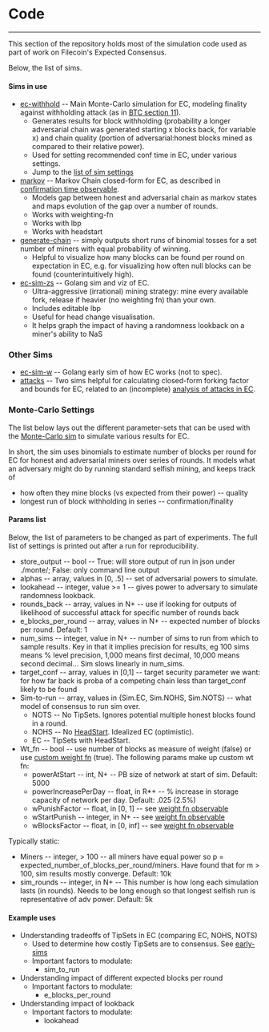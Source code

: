 # Code

---

This section of the repository holds most of the simulation code used as part of work on Filecoin's Expected Consensus. 

Below, the list of sims.

#### Sims in use

- [ec-withhold](./other-sims/ec_withhold.py) -- Main Monte-Carlo simulation for EC, modeling finality against withholding attack (as in [BTC section 11](https://bitcoin.org/bitcoin.pdf)).
  - Generates results for block withholding (probability a longer adversarial chain was generated starting x blocks back, for variable x) and chain quality (portion of adversarial:honest blocks mined as compared to their relative power).
  - Used for setting recommended conf time in EC, under various settings.
  - Jump to the [list of sim settings](#monte-carlo-settings)
- [markov](./other-sims/ec-markov.py) -- Markov Chain closed-form for EC, as described in [confirmation time observable](https://observablehq.com/d/432bc3aeac0ca166).
  - Models gap between honest and adversarial chain as markov states and maps evolution of the gap over a number of rounds.
  - Works with weighting-fn
  - Works with lbp
  - Works with headstart
- [generate-chain](./other-sims/generate-chain.py) -- simply outputs short runs of binomial tosses for a set number of miners with equal probability of winning.
  - Helpful to visualize how many blocks can be found per round on expectation in EC, e.g. for visualizing how often null blocks can be found (counterintuitively high).
- [ec-sim-zs](./ec-sim-zs/) -- Golang sim and viz of EC.
  - Ultra-aggressive (irrational) mining strategy: mine every available fork, release if heavier (no weighting fn) than your own.
  - Includes editable lbp
  - Useful for head change visualisation.
  - It helps graph the impact of having a randomness lookback on a miner's ability to NaS

### Other Sims

- [ec-sim-w](./ec-sim-w/) -- Golang early sim of how EC works (not to spec).
- [attacks](./attacks) -- Two sims helpful for calculating closed-form forking factor and bounds for EC, related to an (incomplete) [analysis of attacks in EC](https://www.overleaf.com/project/5be983c5db30c7318939372d).

### Monte-Carlo Settings

The list below lays out the different parameter-sets that can be used with the [Monte-Carlo sim](./other-sims/ec-withhold.py) to simulate various results for EC.

In short, the sim uses binomials to estimate number of blocks per round for EC for honest and adversarial miners over series of rounds. It models what an adversary might do by running standard selfish mining, and keeps track of

- how often they mine blocks (vs expected from their power) -- quality
- longest run of block withholding in series -- confirmation/finality

#### Params list

Below, the list of parameters to be changed as part of experiments. The full list of settings is printed out after a run for reproducibility.

- store_output -- bool -- True: will store output of run in json under ./monte/; False: only command line output
- alphas -- array, values in [0, .5] -- set of adversarial powers to simulate.
- lookahead -- integer, value >= 1 -- gives power to adversary to simulate randomness lookback.
- rounds_back -- array, values in N+ -- use if looking for outputs of likelihood of successful attack for specific number of rounds back
- e_blocks_per_round -- array, values in N+ -- expected number of blocks per round. Default: 1
- num_sims -- integer, value in N+ -- number of sims to run from which to sample results. Key in that it implies precision for results, eg 100 sims means % level precision, 1,000 means first decimal, 10,000 means second decimal... Sim slows linearly in num_sims.
- target_conf -- array, values in [0,1] -- target security parameter we want: for how far back is proba of a competing chain less than target_conf likely to be found
- Sim-to-run -- array, values in {Sim.EC, Sim.NOHS, Sim.NOTS} -- what model of consensus to run sim over.
  - NOTS -- No TipSets. Ignores potential multiple honest blocks found in a round.
  - NOHS -- No [HeadStart](https://github.com/filecoin-project/consensus/issues/22). Idealized EC (optimistic).
  - EC -- TipSets with HeadStart.
- Wt_fn -- bool -- use number of blocks as measure of weight (false) or use [custom weight fn](https://observablehq.com/d/3812cd65c054082d) (true). The following params make up custom wt fn:
  - powerAtStart -- int, N+ -- PB size of network at start of sim. Default: 5000
  - powerIncreasePerDay -- float, in R*+ -- % increase in storage capacity of network per day. Default: .025 (2.5%)
  - wPunishFactor -- float, in [0, 1] -- see [weight fn observable](https://observablehq.com/d/3812cd65c054082d)
  - wStartPunish -- integer, in N+ -- see [weight fn observable](https://observablehq.com/d/3812cd65c054082d)
  - wBlocksFactor -- float, in [0, inf] -- see [weight fn observable](https://observablehq.com/d/3812cd65c054082d)

Typically static:

- Miners -- integer, > 100 -- all miners have equal power so p = expected_number_of_blocks_per_round/miners. Have found that for m > 100, sim results mostly converge. Default: 10k
- sim_rounds -- integer, in N+ -- This number is how long each simulation lasts (in rounds). Needs to be long enough so that longest selfish run is representative of adv power. Default: 5k

#### Example uses

- Understanding tradeoffs of TipSets in EC (comparing EC, NOHS, NOTS)
  - Used to determine how costly TipSets are to consensus. See [early-sims](https://github.com/filecoin-project/consensus/issues/67)
  - Important factors to modulate: 
    - sim_to_run
- Understanding impact of different expected blocks per round
  - Important factors to modulate: 
    - e_blocks_per_round
- Understanding impact of lookback
  - Important factors to modulate:
    - lookahead
